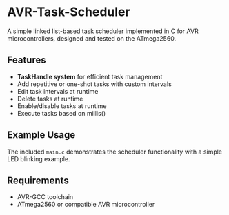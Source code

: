 # AVR-Task-Scheduler
A simple linked list-based task scheduler implemented in C for AVR microcontrollers, designed and tested on the ATmega2560.

## Features
- **TaskHandle system** for efficient task management
- Add repetitive or one-shot tasks with custom intervals 
- Edit task intervals at runtime
- Delete tasks at runtime
- Enable/disable tasks at runtime
- Execute tasks based on millis()

## Example Usage
The included `main.c` demonstrates the scheduler functionality with a simple LED blinking example.

## Requirements
- AVR-GCC toolchain
- ATmega2560 or compatible AVR microcontroller


